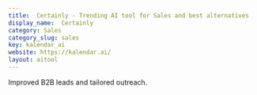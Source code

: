 ```yaml
---
title:  Certainly - Trending AI tool for Sales and best alternatives
display_name:  Certainly
category: Sales
category_slug: sales
key: kalendar_ai
website: https://kalendar.ai/
layout: aitool
---
```


Improved B2B leads and tailored outreach.
